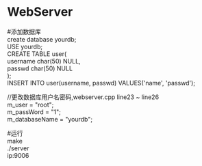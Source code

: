 # WebServer   
#添加数据库    
create database yourdb;   
USE yourdb;   
CREATE TABLE user(    
    username char(50) NULL,   
    passwd char(50) NULL    
);   
INSERT INTO user(username, passwd) VALUES('name', 'passwd');

//更改数据库用户名密码,webserver.cpp line23 ~ line26  
m_user = "root";    
m_passWord = "1";   
m_databaseName = "yourdb";   

#运行   
make    
./server    
ip:9006    

